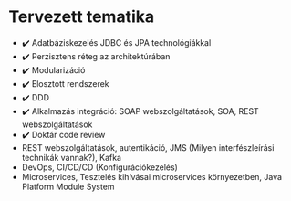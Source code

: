 # Tervezett tematika

* :heavy_check_mark: Adatbáziskezelés JDBC és JPA technológiákkal
* :heavy_check_mark: Perzisztens réteg az architektúrában
* :heavy_check_mark: Modularizáció
* :heavy_check_mark: Elosztott rendszerek
* :heavy_check_mark: DDD
* :heavy_check_mark: Alkalmazás integráció: SOAP webszolgáltatások, SOA, REST webszolgáltatások
* :heavy_check_mark: Doktár code review
* REST webszolgáltatások, autentikáció, JMS (Milyen interfészleírási technikák vannak?), Kafka
* DevOps, CI/CD/CD (Konfigurációkezelés)
* Microservices, Tesztelés kihívásai microservices környezetben, Java Platform Module System
